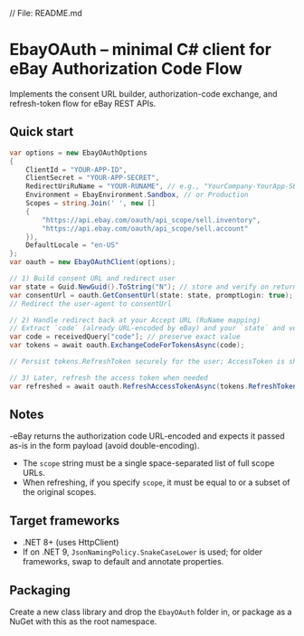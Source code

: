 

// File: README.md
# EbayOAuth – minimal C# client for eBay Authorization Code Flow

Implements the consent URL builder, authorization-code exchange, and refresh-token flow for eBay REST APIs.

## Quick start
```csharp
var options = new EbayOAuthOptions
{
    ClientId = "YOUR-APP-ID",
    ClientSecret = "YOUR-APP-SECRET",
    RedirectUriRuName = "YOUR-RUNAME", // e.g., "YourCompany-YourApp-SBX-1234567890"
    Environment = EbayEnvironment.Sandbox, // or Production
    Scopes = string.Join(' ', new []
    {
        "https://api.ebay.com/oauth/api_scope/sell.inventory",
        "https://api.ebay.com/oauth/api_scope/sell.account"
    }),
    DefaultLocale = "en-US"
};
var oauth = new EbayOAuthClient(options);

// 1) Build consent URL and redirect user
var state = Guid.NewGuid().ToString("N"); // store and verify on return
var consentUrl = oauth.GetConsentUrl(state: state, promptLogin: true);
// Redirect the user-agent to consentUrl

// 2) Handle redirect back at your Accept URL (RuName mapping)
// Extract `code` (already URL-encoded by eBay) and your `state` and verify `state`.
var code = receivedQuery["code"]; // preserve exact value
var tokens = await oauth.ExchangeCodeForTokensAsync(code);

// Persist tokens.RefreshToken securely for the user; AccessToken is short-lived.

// 3) Later, refresh the access token when needed
var refreshed = await oauth.RefreshAccessTokenAsync(tokens.RefreshToken);
```

## Notes
-eBay returns the authorization code URL-encoded and expects it passed as-is in the form payload (avoid double-encoding).
- The `scope` string must be a single space-separated list of full scope URLs.
- When refreshing, if you specify `scope`, it must be equal to or a subset of the original scopes.

## Target frameworks
- .NET 8+ (uses HttpClient)
- If on .NET 9, `JsonNamingPolicy.SnakeCaseLower` is used; for older frameworks, swap to default and annotate properties.

## Packaging
Create a new class library and drop the `EbayOAuth` folder in, or package as a NuGet with this as the root namespace.
